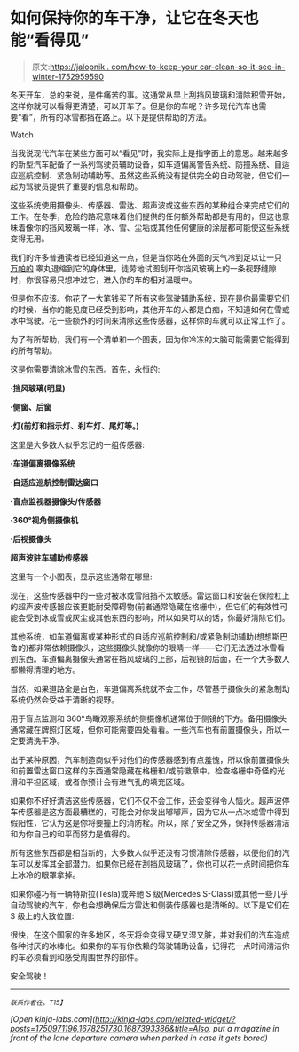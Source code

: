 # 如何保持你的车干净，让它在冬天也能“看得见”

> 原文:[https://jalopnik . com/how-to-keep-your car-clean-so-it-see-in-winter-1752959590](https://jalopnik.com/how-to-keep-your-car-clean-so-it-can-see-in-winter-1752959590)

冬天开车，总的来说，是件痛苦的事。这通常从早上刮挡风玻璃和清除积雪开始，这样你就可以看得更清楚，可以开车了。但是你的车呢？许多现代汽车也需要“看”，所有的冰雪都挡在路上。以下是提供帮助的方法。

Watch

当我说现代汽车在某些方面可以“看见”时，我实际上是指字面上的意思。越来越多的新型汽车配备了一系列驾驶员辅助设备，如车道偏离警告系统、防撞系统、自适应巡航控制、紧急制动辅助等。虽然这些系统没有提供完全的自动驾驶，但它们一起为驾驶员提供了重要的信息和帮助。

这些系统使用摄像头、传感器、雷达、超声波或这些东西的某种组合来完成它们的工作。在冬季，危险的路况意味着他们提供的任何额外帮助都是有用的，但这也意味着像你的挡风玻璃一样，冰、雪、尘垢或其他任何健康的涂层都可能使这些系统变得无用。

我们的许多普通读者已经知道这一点，但是当你站在外面的天气冷到足以让一只 [万帕的](http://starwars.wikia.com/wiki/Wampa) 睾丸退缩到它的身体里，徒劳地试图刮开你挡风玻璃上的一条视野缝隙时，你很容易只想冲过它，进入你的车的相对温暖中。

但是你不应该。你花了一大笔钱买了所有这些驾驶辅助系统，现在是你最需要它们的时候，当你的能见度已经受到影响，其他开车的人都是白痴，不知道如何在雪或冰中驾驶。花一些额外的时间来清除这些传感器，这样你的车就可以正常工作了。

为了有所帮助，我们有一个清单和一个图表，因为你冷冻的大脑可能需要它能得到的所有帮助。

这是你需要清除冰雪的东西。首先，永恒的:

**·挡风玻璃(明显)**

**·侧窗、后窗**

**·灯(前灯和指示灯、刹车灯、尾灯等。)**

这里是大多数人似乎忘记的一组传感器:

**·车道偏离摄像系统**

**·自适应巡航控制雷达窗口**

**·盲点监视器摄像头/传感器**

**·360°视角侧摄像机**

**·后视摄像头**

**超声波驻车辅助传感器**

这里有一个小图表，显示这些通常在哪里:

现在，这些传感器中的一些对被冰或雪阻挡不太敏感。雷达窗口和安装在保险杠上的超声波传感器应该更能耐受障碍物(前者通常隐藏在格栅中)，但它们的有效性可能会受到冰或雪或灰尘或其他东西的影响，所以如果可以的话，你最好清除它们。

其他系统，如车道偏离或某种形式的自适应巡航控制和/或紧急制动辅助(想想斯巴鲁的)都非常依赖摄像头，这些摄像头就像你的眼睛一样——它们无法透过冰雪看到东西。车道偏离摄像头通常在挡风玻璃的上部，后视镜的后面，在一个大多数人都懒得清理的地方。

当然，如果道路全是白色，车道偏离系统就不会工作，尽管基于摄像头的紧急制动系统仍然会受益于清晰的视野。

用于盲点监测和 360°鸟瞰观察系统的侧摄像机通常位于侧镜的下方。备用摄像头通常藏在牌照灯区域，但你可能需要四处看看。一些汽车也有前置摄像头，所以一定要清洗干净。

出于某种原因，汽车制造商似乎对他们的传感器感到有点羞愧，所以像前置摄像头和前置雷达窗口这样的东西通常隐藏在格栅和/或前徽章中。检查格栅中奇怪的光滑和平坦区域，或者你预计会有进气孔的填充区域。

如果你不好好清洁这些传感器，它们不仅不会工作，还会变得令人恼火。超声波停车传感器是这方面最糟糕的，可能会对你发出嘟嘟声，因为它从一点冰或雪中得到假阳性，它认为这是你将要撞上的消防栓。所以，除了安全之外，保持传感器清洁和为你自己的和平而努力是值得的。

所有这些东西都是相当新的，大多数人似乎还没有习惯清除传感器，以便他们的汽车可以发挥其全部潜力。如果你已经在刮挡风玻璃了，你也可以花一点时间把你车上冰冷的眼罩拿掉。

如果你碰巧有一辆特斯拉(Tesla)或奔驰 S 级(Mercedes S-Class)或其他一些几乎自动驾驶的汽车，你也会想确保后方雷达和侧装传感器也是清晰的。以下是它们在 S 级上的大致位置:

很快，在这个国家的许多地区，冬天将会变得又硬又湿又脏，并对我们的汽车造成各种讨厌的冰棒化。如果你的车有你依赖的驾驶辅助设备，记得花一点时间清洁你的车必须看到和感受周围世界的部件。

安全驾驶！

* * *

<small>*联系作者在*</small>[<small></small>](mailto:jason@jalopnik.com)*<small>*。*T15】</small>*

*[Open *kinja-labs.com*](http://kinja-labs.com/related-widget/?posts=1750971196,1678251730,1687393386&title=Also, put a magazine in front of the lane departure camera when parked in case it gets bored)*